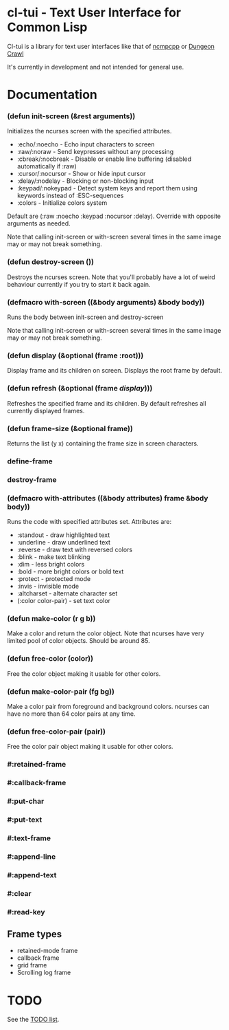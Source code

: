 # cl-tui - Text User Interface for Common Lisp

Cl-tui is a library for text user interfaces like that of [ncmpcpp](https://screenshots.debian.net/screenshots/n/ncmpcpp/4889_large.png) or [Dungeon Crawl](http://screenshots.debian.net/screenshots/c/crawl/1023_large.png)

It's currently in development and not intended for general use.

# Documentation

### (defun init-screen (&rest arguments))

Initializes the ncurses screen with the specified attributes.

* :echo/:noecho - Echo input characters to screen
* :raw/:noraw - Send keypresses without any processing
* :cbreak/:nocbreak - Disable or enable line buffering (disabled automatically if :raw)
* :cursor/:nocursor - Show or hide input cursor
* :delay/:nodelay - Blocking or non-blocking input
* :keypad/:nokeypad - Detect system keys and report them using keywords instead of :ESC-sequences
* :colors - Initialize colors system

Default are (:raw :noecho :keypad :nocursor :delay). Override with opposite arguments as needed.

Note that calling init-screen or with-screen several times in the same image may or may not break something.

### (defun destroy-screen ())

Destroys the ncurses screen. Note that you'll probably have a lot of weird behaviour currently if you try to start it back again.

### (defmacro with-screen ((&body arguments) &body body))

Runs the body between init-screen and destroy-screen

Note that calling init-screen or with-screen several times in the same image may or may not break something.

### (defun display (&optional (frame :root)))

Display frame and its children on screen. Displays the root frame by default.

### (defun refresh (&optional (frame *display*)))

Refreshes the specified frame and its children. By default refreshes all currently displayed frames.

### (defun frame-size (&optional frame))

Returns the list (y x) containing the frame size in screen characters.

### define-frame

### destroy-frame

### (defmacro with-attributes ((&body attributes) frame &body body))

Runs the code with specified attributes set. Attributes are:

* :standout - draw highlighted text
* :underline - draw underlined text
* :reverse - draw text with reversed colors
* :blink - make text blinking
* :dim - less bright colors
* :bold - more bright colors or bold text
* :protect - protected mode
* :invis - invisible mode
* :altcharset - alternate character set
* (:color color-pair) - set text color

### (defun make-color (r g b))

Make a color and return the color object. Note that ncurses have very limited pool of color objects. Should be around 85.

### (defun free-color (color))

Free the color object making it usable for other colors.

### (defun make-color-pair (fg bg))

Make a color pair from foreground and background colors. ncurses can have no more than 64 color pairs at any time.

### (defun free-color-pair (pair))

Free the color pair object making it usable for other colors.

### #:retained-frame

### #:callback-frame

### #:put-char

### #:put-text


### #:text-frame

### #:append-line

### #:append-text

### #:clear



### #:read-key

## Frame types

* retained-mode frame
* callback frame
* grid frame
* Scrolling log frame

# TODO
See the [TODO list](https://bitbucket.org/naryl/cl-tui/src/default/TODO.wiki).
